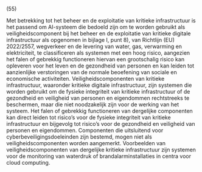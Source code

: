 (55)

Met betrekking tot het beheer en de exploitatie van kritieke infrastructuur is het passend om AI-systeem die bedoeld zijn om te worden gebruikt als veiligheidscomponent bij het beheer en de exploitatie van kritieke digitale infrastructuur als opgenomen in bijlage I, punt 8), van Richtlijn (EU) 2022/2557, wegverkeer en de levering van water, gas, verwarming en elektriciteit, te classificeren als systemen met een hoog risico, aangezien het falen of gebrekkig functioneren hiervan een grootschalig risico kan opleveren voor het leven en de gezondheid van personen en kan leiden tot aanzienlijke verstoringen van de normale beoefening van sociale en economische activiteiten. Veiligheidscomponenten van kritieke infrastructuur, waaronder kritieke digitale infrastructuur, zijn systemen die worden gebruikt om de fysieke integriteit van kritieke infrastructuur of de gezondheid en veiligheid van personen en eigendommen rechtstreeks te beschermen, maar die niet noodzakelijk zijn voor de werking van het systeem. Het falen of gebrekkig functioneren van dergelijke componenten kan direct leiden tot risico’s voor de fysieke integriteit van kritieke infrastructuur en bijgevolg tot risico’s voor de gezondheid en veiligheid van personen en eigendommen. Componenten die uitsluitend voor cyberbeveiligingsdoeleinden zijn bestemd, mogen niet als veiligheidscomponenten worden aangemerkt. Voorbeelden van veiligheidscomponenten van dergelijke kritieke infrastructuur zijn systemen voor de monitoring van waterdruk of brandalarminstallaties in centra voor cloud computing.

